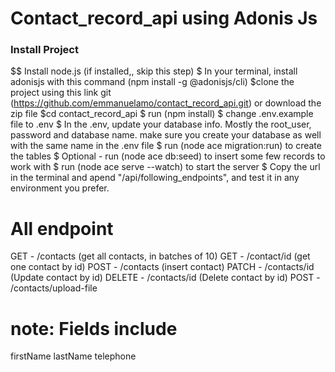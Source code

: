 # Contact_record_api using Adonis Js

### Install Project

$$ Install node.js (if installed,, skip this step)
$ In your terminal, install adonisjs with this command (npm install -g @adonisjs/cli)
$clone the project using this link git (https://github.com/emmanuelamo/contact_record_api.git) or download the zip file
$cd contact_record_api
$ run (npm install)
$ change .env.example file to .env
$ In the .env, update your database info. Mostly the root_user, password and database name. make sure you create your database as well with the same name in the .env file
$ run (node ace migration:run) to create the tables
$ Optional - run (node ace db:seed) to insert some few records to work with
$ run (node ace serve --watch) to start the server
$ Copy the url in the terminal and apend "/api/following_endpoints", and test it in any environment you prefer.

     



# All endpoint

GET - /contacts (get all contacts, in batches of 10)
GET - /contact/id (get one contact by id)
POST - /contacts (insert contact)
PATCH - /contacts/id (Update contact by id)
DELETE - /contacts/id (Delete contact by id)
POST - /contacts/upload-file

# note: Fields include
firstName
lastName
telephone









  

 
